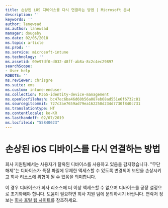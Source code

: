 ```yaml
---
title: 손상된 iOS 디바이스를 다시 연결하는 방법 | Microsoft 문서
description: ''
keywords: ''
author: lenewsad
ms.author: lanewsad
manager: dougeby
ms.date: 02/05/2018
ms.topic: article
ms.prod: ''
ms.service: microsoft-intune
ms.technology: ''
ms.assetid: 09e97df0-d032-48ff-ab8a-8c2c4ec29897
searchScope:
- User help
ROBOTS: ''
ms.reviewer: chrisgre
ms.suite: ems
ms.custom: intune-enduser
ms.collection: M365-identity-device-management
ms.openlocfilehash: bc47ec6ba46d60b56a087eb68ad551e6f6732c81
ms.sourcegitcommit: 727c3ae7659ad79ea162250d234d7730f840c731
ms.translationtype: HT
ms.contentlocale: ko-KR
ms.lasthandoff: 02/07/2019
ms.locfileid: "55840623"
---
```

# <a name="how-to-reconnect-a-compromised-ios-device"></a>손상된 iOS 디바이스를 다시 연결하는 방법

회사 지원팀에서는 사용자가 탈옥된 디바이스를 사용하고 있음을 감지했습니다. "무단 해제"는 디바이스가 특정 파일에 무제한 액세스할 수 있도록 변경되어 보안을 손상시키고 회사 리소스에 위협이 될 수 있음을 의미합니다. 

이 경우 디바이스가 회사 리소스에 더 이상 액세스할 수 없으며 디바이스를 공장 설정으로 초기화해야 합니다. 도움이 필요하면 회사 지원 팀에 문의하시기 바랍니다. 연락처 정보는 [회사 포털 웹 사이트](https://go.microsoft.com/fwlink/?linkid=2010980)를 참조하세요.
